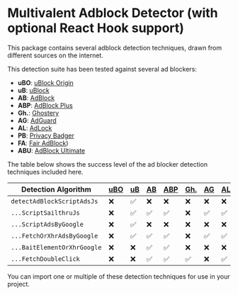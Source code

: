 # Multivalent Adblock Detector (with optional React Hook support)

This package contains several adblock detection techniques, drawn from different sources on the internet.

This detection suite has been tested against several ad blockers:
* **uBO**: [uBlock Origin](https://chrome.google.com/webstore/detail/ublock-origin/cjpalhdlnbpafiamejdnhcphjbkeiagm?hl=en)
* **uB**: [uBlock](https://chrome.google.com/webstore/detail/ublock-free-ad-blocker/epcnnfbjfcgphgdmggkamkmgojdagdnn?hl=en)
* **AB**: [AdBlock](https://chrome.google.com/webstore/detail/adblock-%E2%80%94-best-ad-blocker/gighmmpiobklfepjocnamgkkbiglidom)
* **ABP**: [AdBlock Plus](https://chrome.google.com/webstore/detail/adblock-plus-free-ad-bloc/cfhdojbkjhnklbpkdaibdccddilifddb)
* **Gh.**: [Ghostery](https://chrome.google.com/webstore/detail/ghostery-%E2%80%93-privacy-ad-blo/mlomiejdfkolichcflejclcbmpeaniij?hl=en)
* **AG**: [AdGuard](https://chrome.google.com/webstore/detail/adguard-adblocker/bgnkhhnnamicmpeenaelnjfhikgbkllg?hl=en)
* **AL**: [AdLock](https://chrome.google.com/webstore/detail/adlock-adblocker-privacy/aemffjkmgcepimloclpkecifcnipnodh?hl=en)
* **PB**: [Privacy Badger](https://chrome.google.com/webstore/detail/privacy-badger/pkehgijcmpdhfbdbbnkijodmdjhbjlgp)
* **FA**: [Fair AdBlock](https://chrome.google.com/webstore/detail/fair-adblocker/lgblnfidahcdcjddiepkckcfdhpknnjh?hl=en))
* **ABU**: [AdBlock Ultimate](https://chrome.google.com/webstore/detail/adblocker-ultimate/ohahllgiabjaoigichmmfljhkcfikeof/related?hl=en)

The table below shows the success level of the ad blocker detection techniques included here.

| Detection Algorithm  | [uBO](https://chrome.google.com/webstore/detail/ublock-origin/cjpalhdlnbpafiamejdnhcphjbkeiagm?hl=en) | [uB](https://chrome.google.com/webstore/detail/ublock-free-ad-blocker/epcnnfbjfcgphgdmggkamkmgojdagdnn?hl=en) | [AB](https://chrome.google.com/webstore/detail/adblock-%E2%80%94-best-ad-blocker/gighmmpiobklfepjocnamgkkbiglidom) | [ABP](https://chrome.google.com/webstore/detail/adblock-plus-free-ad-bloc/cfhdojbkjhnklbpkdaibdccddilifddb) | [Gh.](https://chrome.google.com/webstore/detail/ghostery-%E2%80%93-privacy-ad-blo/mlomiejdfkolichcflejclcbmpeaniij?hl=en) | [AG](https://chrome.google.com/webstore/detail/adguard-adblocker/bgnkhhnnamicmpeenaelnjfhikgbkllg?hl=en) | [AL](https://chrome.google.com/webstore/detail/adlock-adblocker-privacy/aemffjkmgcepimloclpkecifcnipnodh?hl=en) | [PB](https://chrome.google.com/webstore/detail/privacy-badger/pkehgijcmpdhfbdbbnkijodmdjhbjlgp) | [FA](https://chrome.google.com/webstore/detail/fair-adblocker/lgblnfidahcdcjddiepkckcfdhpknnjh?hl=en) | [ABU](https://chrome.google.com/webstore/detail/adblocker-ultimate/ohahllgiabjaoigichmmfljhkcfikeof/related?hl=en)
| ----------------------------- | -- | -- | -- | -- | -- | -- | -- | -- | -- | -- |
| `detectAdBlockScriptAdsJs`    | ❌ | ✅ | ❌ | ❌ | ❌ | ❌ | ❌ | ❌ | ❌ | ❌ |
| `...ScriptSailthruJs`         | ❌ | ✅ | ✅ | ✅ | ❌ | ✅ | ✅ | ❌ | ❌ | ❌ |
| `...ScriptAdsByGoogle`        | ❌ | ✅ | ❌ | ❌ | ❌ | ❌ | ❌ | ❌ | ❌ | ✅ |
| `...FetchOrXhrAdsByGoogle`    | ❌ | ✅ | ✅ | ✅ | ❌ | ✅ | ✅ | ✅ | ❌ | ❌ |
| `...BaitElementOrXhrGoogle`   | ❌ | ❌ | ✅ | ✅ | ❌ | ❌ | ❌ | ✅ | ❌ | ❌ |
| `...FetchDoubleClick`         | ❌ | ❌ | ✅ | ✅ | ✅ | ❌ |✅ | ✅ | ❌ | ✅ |

You can import one or multiple of these detection techniques for use in your project.

